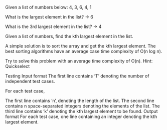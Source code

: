 Given a list of numbers below:
4, 3, 6, 4, 1

What is the largest element in the list? → 6

What is the 3rd largest element in the list? → 4

Given a list of numbers, find the kth largest element in the list.

A simple solution is to sort the array and get the kth largest element. The best sorting algorithms have an average case time complexity of O(n log n).

Try to solve this problem with an average time complexity of O(n).
Hint: Quickselect

Testing
Input format
The first line contains ‘T’ denoting the number of independent test cases.

For each test case,

The first line contains ‘n’, denoting the length of the list.
The second line contains n space-separated integers denoting the elements of the list.
The third line contains ‘k’ denoting the kth largest element to be found.
Output format
For each test case, one line containing an integer denoting the kth largest element.
